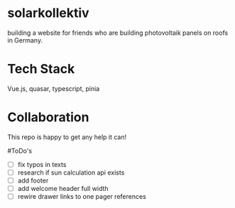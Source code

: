 # solarkollektiv
building a website for friends who are building photovoltaik panels on roofs in Germany.

# Tech Stack
Vue.js, quasar, typescript, pinia 

# Collaboration
This repo is happy to get any help it can!

#ToDo's 
- [ ] fix typos in texts 
- [ ] research if sun calculation api exists 
- [ ] add footer
- [ ] add welcome header full width 
- [ ] rewire drawer links to one pager references
